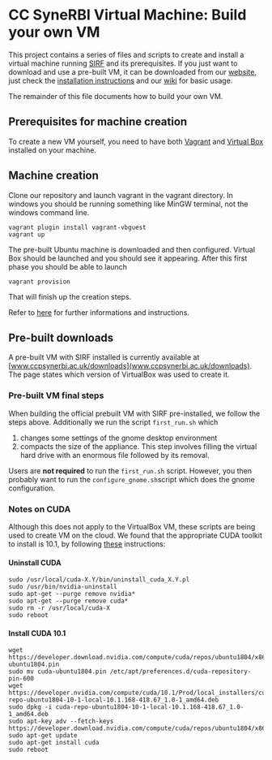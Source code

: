 # CC SyneRBI Virtual Machine: Build your own VM 

This project contains a series of files and scripts to create and install a virtual machine running [SIRF](https://github.com/SyneRBI/SIRF) and its prerequisites. If you just want to download and use a pre-built VM, it can be downloaded from our [website](http://www.ccpsynerbi.ac.uk/downloads), just check the
[installation  instructions](INSTALL.md) and our [wiki](https://github.com/SyneRBI/SyneRBI_VM/wiki)
for basic usage.

The remainder of this file documents how to build your own VM.
## Prerequisites for machine creation

To create a new VM yourself, you need to have both [Vagrant](https://www.vagrantup.com) and [Virtual Box](https://www.virtualbox.org) installed on your machine.

## Machine creation

Clone our repository and launch vagrant in the vagrant directory. In windows you should be running something like MinGW terminal, not the windows command line.

    vagrant plugin install vagrant-vbguest
    vagrant up
	
The pre-built Ubuntu machine is downloaded and then configured. Virtual Box should be launched and you should see it appearing. After this first phase you should be able to launch 

    vagrant provision

That will finish up the creation steps. 

Refer to [here](https://github.com/SyneRBI/SyneRBI_VM/blob/master/INSTALL.md) for further informations and instructions.

## Pre-built downloads
A pre-built VM with SIRF installed is currently available at [www.ccpsynerbi.ac.uk/downloads](www.ccpsynerbi.ac.uk/downloads). The page states which version of VirtualBox was used to create it. 

### Pre-built VM final steps
When building the official prebuilt VM with SIRF pre-installed, we follow the steps above. 
Additionally we run the script `first_run.sh` which

1. changes some settings of the gnome desktop environment
2. compacts the size of the appliance. This step involves filling the virtual hard drive with an enormous file followed by its removal.

Users are **not required** to run the `first_run.sh` script. However, you then probably want to run the `configure_gnome.sh`script
which does the gnome configuration.

### Notes on CUDA

Although this does not apply to the VirtualBox VM, these scripts are being used to create VM on the cloud. 
We found that the appropriate CUDA toolkit to install is 10.1, by following [these](https://github.com/SyneRBI/SIRF-SuperBuild/issues/273) instructions:

#### Uninstall CUDA

    sudo /usr/local/cuda-X.Y/bin/uninstall_cuda_X.Y.pl
    sudo /usr/bin/nvidia-uninstall
    sudo apt-get --purge remove nvidia*
    sudo apt-get --purge remove cuda*
    sudo rm -r /usr/local/cuda-X
    sudo reboot
    
#### Install CUDA 10.1

    wget https://developer.download.nvidia.com/compute/cuda/repos/ubuntu1804/x86_64/cuda-ubuntu1804.pin
    sudo mv cuda-ubuntu1804.pin /etc/apt/preferences.d/cuda-repository-pin-600
    wget https://developer.nvidia.com/compute/cuda/10.1/Prod/local_installers/cuda-repo-ubuntu1804-10-1-local-10.1.168-418.67_1.0-1_amd64.deb
    sudo dpkg -i cuda-repo-ubuntu1804-10-1-local-10.1.168-418.67_1.0-1_amd64.deb
    sudo apt-key adv --fetch-keys https://developer.download.nvidia.com/compute/cuda/repos/ubuntu1804/x86_64/7fa2af80.pub
    sudo apt-get update
    sudo apt-get install cuda
    sudo reboot
 
